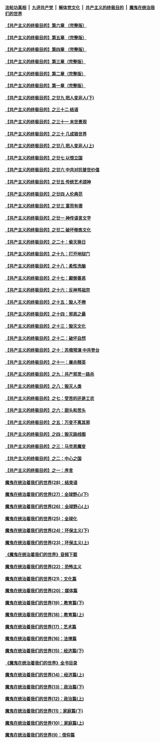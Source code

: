 ####  [法轮功真相](../../../../basic/blob/master/README.md?t=11181052) &nbsp;|&nbsp; [九评共产党](../../../../9ping.md/blob/master/README.md?t=11181052) &nbsp;|&nbsp; [解体党文化](../../../../jtdwh.md/blob/master/README.md?t=11181052)  &nbsp;|&nbsp; [共产主义的终极目的](../../../../gczydzjmd.md/blob/master/README.md?t=11181052) &nbsp;|&nbsp; [魔鬼在统治我们的世界](../../../../mgztzwmdsj.md/blob/master/README.md?t=11181052) 

#### [【共产主义的终极目的】第六章 （完整版）](../pages/nsc422/n11428913.md?t=11181052) 

#### [【共产主义的终极目的】第五章 （完整版）](../pages/nsc422/n11428912.md?t=11181052) 

#### [【共产主义的终极目的】第四章 （完整版）](../pages/nsc422/n11428907.md?t=11181052) 

#### [【共产主义的终极目的】第三章（完整版）](../pages/nsc422/n11428848.md?t=11181052) 

#### [【共产主义的终极目的】第二章（完整版）](../pages/nsc422/n11428831.md?t=11181052) 

#### [【共产主义的终极目的】第一章（完整版）](../pages/nsc422/n11417651.md?t=11181052) 

#### [【共产主义的终极目的】之廿九 把人变非人(下)](../pages/nsc422/n11344140.md?t=11181052) 

#### [【共产主义的终极目的】之三十二 结语](../pages/nsc422/n11360535.md?t=11181052) 

#### [【共产主义的终极目的】之三十一 末世景观](../pages/nsc422/n11351129.md?t=11181052) 

#### [【共产主义的终极目的】之三十 几成狼世界](../pages/nsc422/n11348280.md?t=11181052) 

#### [【共产主义的终极目的】之廿八 把人变非人(上)](../pages/nsc422/n11340492.md?t=11181052) 

#### [【共产主义的终极目的】之廿七 以恨立国](../pages/nsc422/n11336944.md?t=11181052) 

#### [【共产主义的终极目的】之廿六 中共对抗普世价值](../pages/nsc422/n11324785.md?t=11181052) 

#### [【共产主义的终极目的】之廿五 传统艺术颂神](../pages/nsc422/n11296396.md?t=11181052) 

#### [【共产主义的终极目的】之廿四 人伦典范](../pages/nsc422/n11296397.md?t=11181052) 

#### [【共产主义的终极目的】之廿三 富而有德](../pages/nsc422/n11283598.md?t=11181052) 

#### [【共产主义的终极目的】之廿一 神传语言文字](../pages/nsc422/n11263265.md?t=11181052) 

#### [【共产主义的终极目的】之廿二 破坏修炼文化](../pages/nsc422/n11245728.md?t=11181052) 

#### [【共产主义的终极目的】之二十：偷天换日](../pages/nsc422/n11238846.md?t=11181052) 

#### [【共产主义的终极目的】之十九：打开地狱门](../pages/nsc422/n11206376.md?t=11181052) 

#### [【共产主义的终极目的】之十八：柔性洗脑](../pages/nsc422/n11199994.md?t=11181052) 

#### [【共产主义的终极目的】之十七：颠倒善恶](../pages/nsc422/n11179782.md?t=11181052) 

#### [【共产主义的终极目的】之十六：反神骂祖宗](../pages/nsc422/n11166798.md?t=11181052) 

#### [【共产主义的终极目的】之十五：毁人不倦](../pages/nsc422/n11166792.md?t=11181052) 

#### [【共产主义的终极目的】之十四：邪恶之最](../pages/nsc422/n11150249.md?t=11181052) 

#### [【共产主义的终极目的】之十三：毁灭文化](../pages/nsc422/n11135227.md?t=11181052) 

#### [【共产主义的终极目的】之十二：破坏自然](../pages/nsc422/n11135214.md?t=11181052) 

#### [【共产主义的终极目的】之十：苏俄预演 中共登台](../pages/nsc422/n11118424.md?t=11181052) 

#### [【共产主义的终极目的】之十一：屠杀精英](../pages/nsc422/n11118442.md?t=11181052) 

#### [【共产主义的终极目的】之九：共产邪灵一路杀](../pages/nsc422/n11114139.md?t=11181052) 

#### [【共产主义的终极目的】之八：毁灭人类](../pages/nsc422/n11108503.md?t=11181052) 

#### [【共产主义的终极目的】之七：受苦的还是工农](../pages/nsc422/n11101809.md?t=11181052) 

#### [【共产主义的终极目的】之六：甜头和苦头](../pages/nsc422/n11096971.md?t=11181052) 

#### [【共产主义的终极目的】之五：万变不离其邪](../pages/nsc422/n11091285.md?t=11181052) 

#### [【共产主义的终极目的】之四：毁灭路线图](../pages/nsc422/n11086284.md?t=11181052) 

#### [【共产主义的终极目的】之三：马克思魔变](../pages/nsc422/n11061941.md?t=11181052) 

#### [【共产主义的终极目的】之二：中心之国](../pages/nsc422/n11047728.md?t=11181052) 

#### [【共产主义的终极目的】之一：序言](../pages/nsc422/n11086077.md?t=11181052) 

#### [魔鬼在统治着我们的世界(28)：结束语](../pages/nsc422/n10936246.md?t=11181052) 

#### [魔鬼在统治着我们的世界(27)：全球野心(下)](../pages/nsc422/n10928319.md?t=11181052) 

#### [魔鬼在统治着我们的世界(26)：全球野心(上)](../pages/nsc422/n10900318.md?t=11181052) 

#### [魔鬼在统治着我们的世界(25)：全球化](../pages/nsc422/n10788205.md?t=11181052) 

#### [魔鬼在统治着我们的世界(24)：环保主义(下)](../pages/nsc422/n10695307.md?t=11181052) 

#### [魔鬼在统治着我们的世界(23)：环保主义(上)](../pages/nsc422/n10688613.md?t=11181052) 

#### [《魔鬼在统治着我们的世界》音频下载](../pages/nsc422/n10635553.md?t=11181052) 

#### [魔鬼在统治着我们的世界(22)：恐怖主义](../pages/nsc422/n10614727.md?t=11181052) 

#### [魔鬼在统治着我们的世界(21)：文化篇](../pages/nsc422/n10597706.md?t=11181052) 

#### [魔鬼在统治着我们的世界(20)：媒体篇](../pages/nsc422/n10586579.md?t=11181052) 

#### [魔鬼在统治着我们的世界(19)：教育篇(下)](../pages/nsc422/n10564808.md?t=11181052) 

#### [魔鬼在统治着我们的世界(18)：教育篇(上)](../pages/nsc422/n10526970.md?t=11181052) 

#### [魔鬼在统治着我们的世界(17)：艺术篇](../pages/nsc422/n10499093.md?t=11181052) 

#### [魔鬼在统治着我们的世界(16)：法律篇](../pages/nsc422/n10485969.md?t=11181052) 

#### [魔鬼在统治着我们的世界(15)：经济篇(下)](../pages/nsc422/n10469975.md?t=11181052) 

#### [《魔鬼在统治着我们的世界》全书目录](../pages/nsc422/n10464261.md?t=11181052) 

#### [魔鬼在统治着我们的世界(14)：经济篇(上)](../pages/nsc422/n10457370.md?t=11181052) 

#### [魔鬼在统治着我们的世界(13)：政治篇(下)](../pages/nsc422/n10448270.md?t=11181052) 

#### [魔鬼在统治着我们的世界(12)：政治篇(上)](../pages/nsc422/n10444576.md?t=11181052) 

#### [魔鬼在统治着我们的世界(11)：家庭篇(下)](../pages/nsc422/n10440961.md?t=11181052) 

#### [魔鬼在统治着我们的世界(10)：家庭篇(上)](../pages/nsc422/n10435448.md?t=11181052) 

#### [魔鬼在统治着我们的世界(9)：信仰篇](../pages/nsc422/n10432159.md?t=11181052) 

